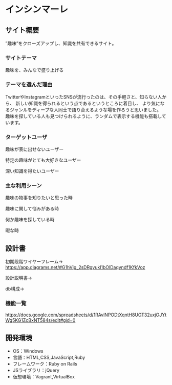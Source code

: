 # インシンマーレ

## サイト概要
”趣味”をクローズアップし、知識を共有できるサイト。

### サイトテーマ
趣味を、みんなで盛り上げる

### テーマを選んだ理由
TwitterやInstagramといったSNSが流行ったのは、その手軽さと、知らない人から、
新しい知識を得られるという点であるというところに着目し、
より気になるジャンルをディープな人同士で語り合えるような場を作ろうと思いました。
趣味を探している人も見つけられるように、ランダムで表示する機能も搭載しています。

### ターゲットユーザ
趣味が表に出せないユーザー

特定の趣味がとても大好きなユーザー

深い知識を得たいユーザー

### 主な利用シーン
趣味の物事を知りたいと思った時

趣味に関して悩みがある時

何か趣味を探している時

暇な時

## 設計書
初期段階ワイヤーフレーム→　<https://app.diagrams.net/#G1hVig_2sDRgvukl1bOlDaqyndf1KfkVoz>

設計説明書→

db構成→

### 機能一覧
<https://docs.google.com/spreadsheets/d/1RAvlNPODtXqntH8UGT32uxjOJYtWg5KG1ZcBxNT584s/edit#gid=0>

## 開発環境
- OS：Windows
- 言語：HTML,CSS,JavaScript,Ruby
- フレームワーク：Ruby on Rails
- JSライブラリ：jQuery
- 仮想環境：Vagrant,VirtualBox
